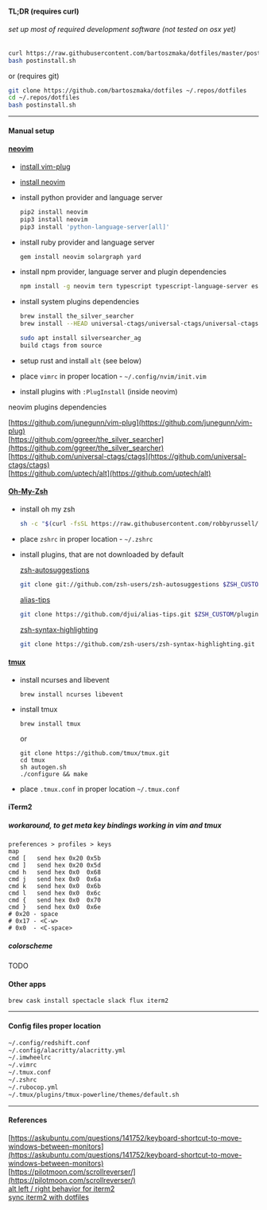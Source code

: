 #### TL;DR (requires curl)
###### set up most of required development software (not tested on osx yet)
``` bash
curl https://raw.githubusercontent.com/bartoszmaka/dotfiles/master/postinstall.sh >> postinstall.sh
bash postinstall.sh
```
or (requires git)
``` bash
git clone https://github.com/bartoszmaka/dotfiles ~/.repos/dotfiles
cd ~/.repos/dotfiles
bash postinstall.sh
```

---

#### Manual setup
#### [neovim](https://github.com/neovim/neovim)
- [install vim-plug](https://github.com/junegunn/vim-plug)
- [install neovim](https://github.com/neovim/neovim/wiki/Installing-Neovim)
- install python provider and language server
  ``` bash
  pip2 install neovim
  pip3 install neovim
  pip3 install 'python-language-server[all]'
  ```
- install ruby provider and language server
  ``` bash
  gem install neovim solargraph yard
  ```
- install npm provider, language server and plugin dependencies
  ``` bash
  npm install -g neovim tern typescript typescript-language-server eslint importjs
  ```
- install system plugins dependencies
  ``` bash
  brew install the_silver_searcher
  brew install --HEAD universal-ctags/universal-ctags/universal-ctags

  sudo apt install silversearcher_ag
  build ctags from source
  ```

- setup rust and install `alt` (see below)
- place `vimrc` in proper location - `~/.config/nvim/init.vim`

- install plugins with `:PlugInstall` (inside neovim)


neovim plugins dependencies

[https://github.com/junegunn/vim-plug](https://github.com/junegunn/vim-plug)  
[https://github.com/ggreer/the_silver_searcher](https://github.com/ggreer/the_silver_searcher)  
[https://github.com/universal-ctags/ctags](https://github.com/universal-ctags/ctags)  
[https://github.com/uptech/alt](https://github.com/uptech/alt)  



#### [Oh-My-Zsh](https://github.com/robbyrussell/oh-my-zsh)
- install oh my zsh
  ``` bash
  sh -c "$(curl -fsSL https://raw.githubusercontent.com/robbyrussell/oh-my-zsh/master/tools/install.sh)"
  ```
- place `zshrc` in proper location - `~/.zshrc`
- install plugins, that are not downloaded by default

  [zsh-autosuggestions](https://github.com/zsh-users/zsh-autosuggestions)
  
  ``` bash
  git clone git://github.com/zsh-users/zsh-autosuggestions $ZSH_CUSTOM/plugins/zsh-autosuggestions
  ```
  
  [alias-tips](https://github.com/djui/alias-tips)
  
  ``` bash
  git clone https://github.com/djui/alias-tips.git $ZSH_CUSTOM/plugins/alias-tips
  ```
  
  [zsh-syntax-highlighting](https://github.com/zsh-users/zsh-syntax-highlighting)
  
  ``` bash
  git clone https://github.com/zsh-users/zsh-syntax-highlighting.git ${ZSH_CUSTOM:-~/.oh-my-zsh/custom}/plugins/zsh-syntax-highlighting
  ```
  
#### [tmux](https://github.com/tmux/tmux/wiki)
- install ncurses and libevent
  ```
  brew install ncurses libevent
  ```
- install tmux
  ```
  brew install tmux
  ```
  or
  ```
  git clone https://github.com/tmux/tmux.git
  cd tmux
  sh autogen.sh
  ./configure && make
  ```
- place `.tmux.conf` in proper location `~/.tmux.conf`


#### iTerm2
##### workaround, to get meta key bindings working in vim and tmux

```
preferences > profiles > keys
map
cmd [	send hex 0x20 0x5b
cmd ]	send hex 0x20 0x5d
cmd h	send hex 0x0  0x68
cmd j	send hex 0x0  0x6a
cmd k	send hex 0x0  0x6b
cmd l	send hex 0x0  0x6c
cmd {	send hex 0x0  0x70
cmd }	send hex 0x0  0x6e
# 0x20 - space
# 0x17 - <C-w>
# 0x0  - <C-space>
```

##### colorscheme

TODO

#### Other apps
```
brew cask install spectacle slack flux iterm2 
```
---

#### Config files proper location

``` bash
~/.config/redshift.conf  
~/.config/alacritty/alacritty.yml  
~/.imwheelrc  
~/.vimrc  
~/.tmux.conf  
~/.zshrc  
~/.rubocop.yml  
~/.tmux/plugins/tmux-powerline/themes/default.sh
```

---

#### References

[https://askubuntu.com/questions/141752/keyboard-shortcut-to-move-windows-between-monitors](https://askubuntu.com/questions/141752/keyboard-shortcut-to-move-windows-between-monitors)  
[https://pilotmoon.com/scrollreverser/](https://pilotmoon.com/scrollreverser/)  
[alt left / right behavior for iterm2](https://apple.stackexchange.com/questions/136928/using-alt-cmd-right-left-arrow-in-iterm)  
[sync iterm2 with dotfiles](http://stratus3d.com/blog/2015/02/28/sync-iterm2-profile-with-dotfiles-repository/)  
